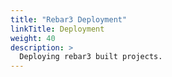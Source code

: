 ```yaml
---
title: "Rebar3 Deployment"
linkTitle: Deployment
weight: 40
description: >
  Deploying rebar3 built projects.
---
```


